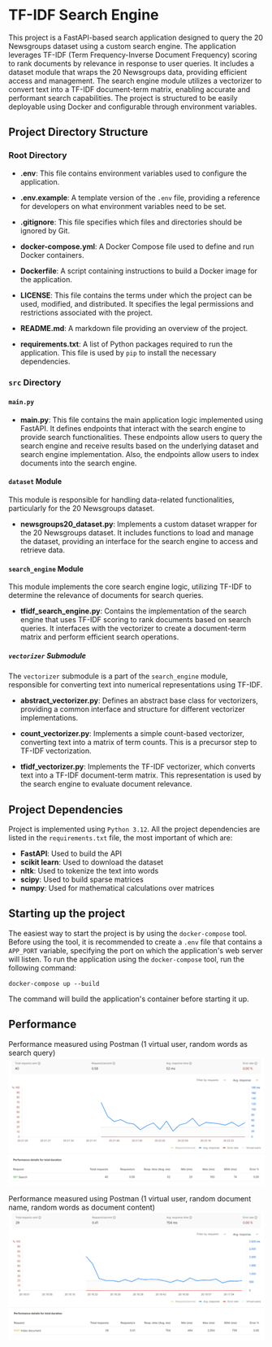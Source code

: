 # TF-IDF Search Engine

This project is a FastAPI-based search application designed to query the 20 Newsgroups dataset using a custom search engine. The application leverages TF-IDF (Term Frequency-Inverse Document Frequency) scoring to rank documents by relevance in response to user queries. It includes a dataset module that wraps the 20 Newsgroups data, providing efficient access and management. The search engine module utilizes a vectorizer to convert text into a TF-IDF document-term matrix, enabling accurate and performant search capabilities. The project is structured to be easily deployable using Docker and configurable through environment variables.

## Project Directory Structure

### Root Directory

- **.env**: This file contains environment variables used to configure the application.

- **.env.example**: A template version of the `.env` file, providing a reference for developers on what environment variables need to be set.

- **.gitignore**: This file specifies which files and directories should be ignored by Git.

- **docker-compose.yml**: A Docker Compose file used to define and run Docker containers.

- **Dockerfile**: A script containing instructions to build a Docker image for the application.

- **LICENSE**: This file contains the terms under which the project can be used, modified, and distributed. It specifies the legal permissions and restrictions associated with the project.

- **README.md**: A markdown file providing an overview of the project.

- **requirements.txt**: A list of Python packages required to run the application. This file is used by `pip` to install the necessary dependencies.

### `src` Directory

#### `main.py`

- **main.py**: This file contains the main application logic implemented using FastAPI. It defines endpoints that interact with the search engine to provide search functionalities. These endpoints allow users to query the search engine and receive results based on the underlying dataset and search engine implementation. Also, the endpoints allow users to index documents into the search engine.

#### `dataset` Module

This module is responsible for handling data-related functionalities, particularly for the 20 Newsgroups dataset.

- **newsgroups20_dataset.py**: Implements a custom dataset wrapper for the 20 Newsgroups dataset. It includes functions to load and manage the dataset, providing an interface for the search engine to access and retrieve data.

#### `search_engine` Module

This module implements the core search engine logic, utilizing TF-IDF to determine the relevance of documents for search queries.

- **tfidf_search_engine.py**: Contains the implementation of the search engine that uses TF-IDF scoring to rank documents based on search queries. It interfaces with the vectorizer to create a document-term matrix and perform efficient search operations.

##### `vectorizer` Submodule

The `vectorizer` submodule is a part of the `search_engine` module, responsible for converting text into numerical representations using TF-IDF.

- **abstract_vectorizer.py**: Defines an abstract base class for vectorizers, providing a common interface and structure for different vectorizer implementations.

- **count_vectorizer.py**: Implements a simple count-based vectorizer, converting text into a matrix of term counts. This is a precursor step to TF-IDF vectorization.

- **tfidf_vectorizer.py**: Implements the TF-IDF vectorizer, which converts text into a TF-IDF document-term matrix. This representation is used by the search engine to evaluate document relevance.

## Project Dependencies

Project is implemented using `Python 3.12`. All the project dependencies are listed in the `requirements.txt` file, the most important of which are:
- **FastAPI**: Used to build the API
- **scikit learn**: Used to download the dataset
- **nltk**: Used to tokenize the text into words
- **scipy**: Used to build sparse matrices
- **numpy**: Used for mathematical calculations over matrices

## Starting up the project

The easiest way to start the project is by using the `docker-compose` tool. Before using the tool, it is recommended to create a `.env` file that contains a `APP_PORT` variable, specifying the port on which the application's web server will listen. To run the application using the `docker-compose` tool, run the following command:

    docker-compose up --build

The command will build the application's container before starting it up.

## Performance

Performance measured using Postman (1 virtual user, random words as search query)
![Search performance](./readme_images/search_performance.png)

Performance measured using Postman (1 virtual user, random document name, random words as document content)
![Indexing performance](./readme_images/index_performance.png)
